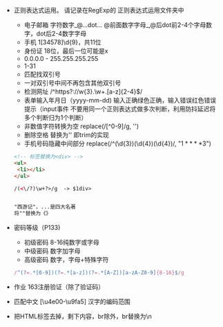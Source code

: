 * 正则表达式运用。 请记录在RegExp的 正则表达式运用文件夹中
    * 电子邮箱 字符数字_@...dot...  @前面数字字母_,@后dot前2-4个字母数字，dot后2-4数字字母
    * 手机 1[34578]\d{9}，共11位
    * 身份证 18位，最后一位可能是x
    * 0.0.0.0 - 255.255.255.255
    * 1-31
    * 匹配找双引号
    * 一对双引号中间不再包含其他双引号
    * 检测网址   /^https?:\/\/w{3}\.\w+\.[a-z]{2-4}$/
    * 表单输入年月日（yyyy-mm-dd)  输入正确绿色正确，输入错误红色错误提示（input事件 不要用同一个正则表达式做多次判断，利用防抖延迟将多个判断归为1个判断）
    * 非数值字符转换为空   replace(/[^0-9]/g, '')
    * 删除空格 替换为''  即trim的实现
    * 手机号码隐藏中间部分 replace(/^(\d{3})(\d{4})(\d{4})/, "$1****$3")
    
    ```html
    <!-- 标签替换为<div> -->
    <ul>
     <li></li>
    </ul>

    /(<\/?)\w+?>/g  -> $1div>

    
    "西游记"，...是四大名著
    将""替换为《》
    ```
* 密码等级（P133)
    * 初级密码 8-16纯数字或字母
  * 中级密码 数字加字母
  * 高级密码 数字，字母+特殊字符
  ```js
  /^(?=.*[0-9])(?=.*[a-z])(?=.*[A-Z])[a-zA-Z0-9]{8-16}$/g
  ```

* 作业 163注册验证（除了验证码）
  
  
* 匹配中文  [\u4e00-\u9fa5] 汉字的编码范围

* 把HTML标签去掉，剩下内容，br除外，br替换为\n